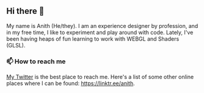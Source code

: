 ## Hi there 👋

<!--
**anithvishwanath/anithvishwanath** is a ✨ _special_ ✨ repository because its `README.md` (this file) appears on your GitHub profile.

Here are some ideas to get you started:

- 🔭 I’m currently working on ...
- 🌱 I’m currently learning ...
- 👯 I’m looking to collaborate on ...
- 🤔 I’m looking for help with ...
- 💬 Ask me about ...
- 📫 How to reach me: ...
- 😄 Pronouns: ...
- ⚡ Fun fact: ...
-->

My name is Anith (He/they). I am an experience designer by profession, and in my free time, I like to experiment and play around with code. Lately, I've been having heaps of fun learning to work with WEBGL and Shaders (GLSL).

### 📫 How to reach me
[My Twitter](https://twitter.com/_anith) is the best place to reach me. Here's a list of some other online places where I can be found: https://linktr.ee/anith.
